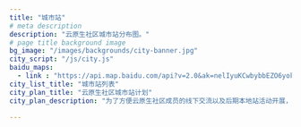 ```yaml
---
title: "城市站"
# meta description
description: "云原生社区城市站分布图。"
# page title background image
bg_image: "/images/backgrounds/city-banner.jpg"
city_script: "/js/city.js"
baidu_maps:
  - link : "https://api.map.baidu.com/api?v=2.0&ak=nelIyuKCwbybbEZO6yokthCOhED1Gj5h"
city_list_title: "城市站列表"
city_plan_title: "云原生社区城市站计划"
city_plan_description: "为了方便云原生社区成员的线下交流以及后期本地站活动开展，云原生社区城市站计划在全球各地创建城市站长，站长负责本地活动组织，目前已创建的城市站及代理站长如上图，点击对应站的链接，可加入城市站。每个城市最多有 3 位站长，目前为代理站长，最终人选还待确定。还有其他城市的伙伴们想要担任各自城市的代理站长，可以联系 [Jimmy Song](https://jimmysong.io/contact/)。"

---
```

